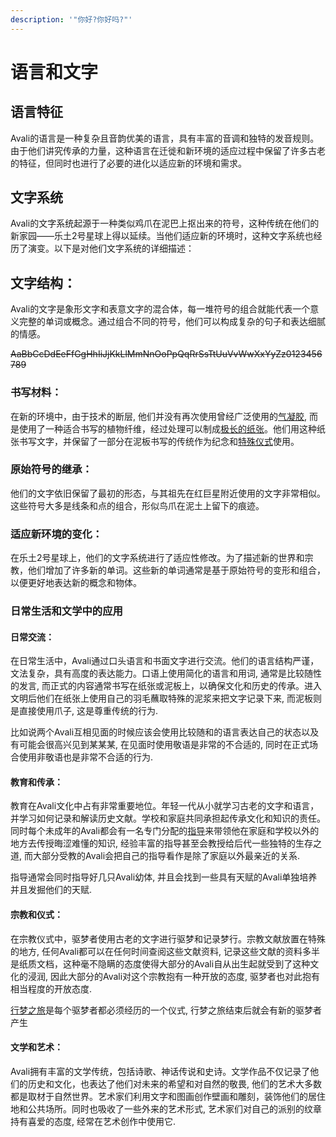 ```yaml
---
description: '"你好?你好吗?"'
---
```


# 语言和文字

## **语言特征**

Avali的语言是一种复杂且音韵优美的语言，具有丰富的音调和独特的发音规则。由于他们讲究传承的力量，这种语言在迁徙和新环境的适应过程中保留了许多古老的特征，但同时也进行了必要的进化以适应新的环境和需求。

## **文字系统**

Avali的文字系统起源于一种类似鸡爪在泥巴上抠出来的符号，这种传统在他们的新家园——乐土2号星球上得以延续。当他们适应新的环境时，这种文字系统也经历了演变。以下是对他们文字系统的详细描述：

## **文字结构：**

Avali的文字是象形文字和表意文字的混合体，每一堆符号的组合就能代表一个意义完整的单词或概念。通过组合不同的符号，他们可以构成复杂的句子和表达细腻的情感。

~~AaBbCcDdEeFfGgHhIiJjKkLlMmNnOoPpQqRrSsTtUuVvWwXxYyZz0123456789~~

### **书写材料：**

在新的环境中，由于技术的断层, 他们并没有再次使用曾经广泛使用的[气凝胶](../ming-ci-jie-shi/qi-ning-jiao.md), 而是使用了一种适合书写的植物纤维，经过处理可以制成[极长的纸张](../ming-ci-jie-shi/ji-chang-de-zhi-zhang.md)。他们用这种纸张书写文字，并保留了一部分在泥板书写的传统作为纪念和[特殊仪式](../ming-ci-jie-shi/te-shu-yi-shi.md)使用。

### **原始符号的继承：**

他们的文字依旧保留了最初的形态，与其祖先在红巨星附近使用的文字非常相似。这些符号大多是线条和点的组合，形似鸟爪在泥土上留下的痕迹。

### **适应新环境的变化：**

在乐土2号星球上，他们的文字系统进行了适应性修改。为了描述新的世界和宗教，他们增加了许多新的单词。这些新的单词通常是基于原始符号的变形和组合，以便更好地表达新的概念和物体。

### **日常生活和文学中的应用**

#### **日常交流：**

在日常生活中，Avali通过口头语言和书面文字进行交流。他们的语言结构严谨，文法复杂，具有高度的表达能力。口语上使用简化的语言和用词, 通常是比较随性的发言, 而正式的内容通常书写在纸张或泥板上，以确保文化和历史的传承。进入文明后他们在纸张上使用自己的羽毛蘸取特殊的泥浆来把文字记录下来, 而泥板则是直接使用爪子, 这是尊重传统的行为.

比如说两个Avali互相见面的时候应该会使用比较随和的语言表达自己的状态以及有可能会很高兴见到某某某, 在见面时使用敬语是非常的不合适的, 同时在正式场合使用非敬语也是非常不合适的行为.

#### **教育和传承：**

教育在Avali文化中占有非常重要地位。年轻一代从小就学习古老的文字和语言，并学习如何记录和解读历史文献。学校和家庭共同承担起传承文化和知识的责任。同时每个未成年的Avali都会有一名专门分配的[指导](../ming-ci-jie-shi/zhi-dao.md)来带领他在家庭和学校以外的地方去传授晦涩难懂的知识, 经验丰富的指导甚至会教授给后代一些独特的生存之道, 而大部分受教的Avali会把自己的指导看作是除了家庭以外最亲近的关系.

指导通常会同时指导好几只Avali幼体, 并且会找到一些具有天赋的Avali单独培养并且发掘他们的天赋.

#### **宗教和仪式：**

在宗教仪式中，驱梦者使用古老的文字进行驱梦和记录梦行。宗教文献放置在特殊的地方, 任何Avali都可以在任何时间查阅这些文献资料, 记录这些文献的资料多半是纸质文档，这种毫不隐瞒的态度使得大部分的Avali自从出生起就受到了这种文化的浸润, 因此大部分的Avali对这个宗教抱有一种开放的态度, 驱梦者也对此抱有相当程度的开放态度.

[行梦之旅](../ming-ci-jie-shi/xing-meng-zhi-l.md)是每个驱梦者都必须经历的一个仪式, 行梦之旅结束后就会有新的驱梦者产生

#### **文学和艺术：**

Avali拥有丰富的文学传统，包括诗歌、神话传说和史诗。文学作品不仅记录了他们的历史和文化，也表达了他们对未来的希望和对自然的敬畏, 他们的艺术大多数都是取材于自然世界。艺术家们利用文字和图画创作壁画和雕刻，装饰他们的居住地和公共场所。同时也吸收了一些外来的艺术形式, 艺术家们对自己的派别的纹章持有喜爱的态度, 经常在艺术创作中使用它.

